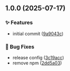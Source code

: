 ## 1.0.0 (2025-07-17)

### ✨ Features

* initial commit ([9a9043c](https://github.com/iwpnd/github-actions/commit/9a9043c8acc1dd3eb2670fda77d3b955d51bd631))

### 🐛 Bug Fixes

* release config ([3c19acc](https://github.com/iwpnd/github-actions/commit/3c19accd47a3e186df6ff044b3624619c946a72d))
* remove npm ([2dd5a03](https://github.com/iwpnd/github-actions/commit/2dd5a034b8b6f9c96ee2208752e8a3f4c38c8517))
